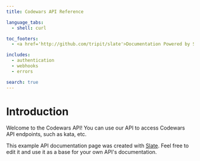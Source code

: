 ```yaml
---
title: Codewars API Reference

language_tabs:
  - shell: curl

toc_footers:
  - <a href='http://github.com/tripit/slate'>Documentation Powered by Slate</a>

includes:
  - authentication
  - webhooks
  - errors

search: true
---
```


# Introduction

Welcome to the Codewars API! You can use our API to access Codewars API endpoints, such as kata, etc.

This example API documentation page was created with [Slate](http://github.com/tripit/slate). Feel free to edit it and use it as a base for your own API's documentation.
